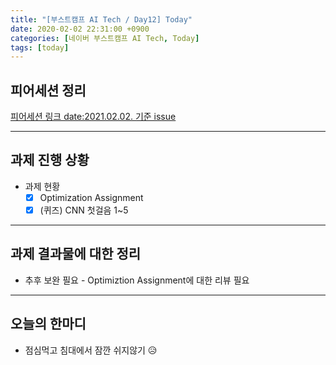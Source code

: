 ```yaml
---
title: "[부스트캠프 AI Tech / Day12] Today"
date: 2020-02-02 22:31:00 +0900
categories: [네이버 부스트캠프 AI Tech, Today]
tags: [today]
---
```



## **피어세션 정리**

[피어세션 링크 date:2021.02.02. 기준 issue](https://github.com/boostcamp-ai-tech-4/peer-session/issues)

---

## **과제 진행 상황**

- 과제 현황
  - [X] Optimization Assignment
  - [X] (퀴즈) CNN 첫걸음 1~5

---

## **과제 결과물에 대한 정리**

- 추후 보완 필요 - Optimiztion Assignment에 대한 리뷰 필요

---

## **오늘의 한마디**

- 점심먹고 침대에서 잠깐 쉬지않기 😥
